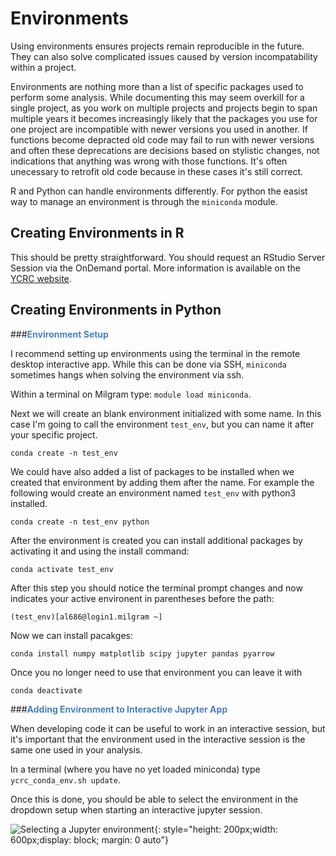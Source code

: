 # Environments

Using environments ensures projects remain reproducible in the future. They can also solve complicated issues caused by version incompatability within a project. 

Environments are nothing more than a list of specific packages used to perform some analysis. While documenting this may seem overkill for a single project, as you work on multiple projects and projects begin to span multiple years it becomes increasingly likely that the packages you use for one project are incompatible with newer versions you used in another. If functions become depracted old code may fail to run with newer versions and often these deprecations are decisions based on stylistic changes, not indications that anything was wrong with those functions. It's often unecessary to retrofit old code because in these cases it's still correct. 

R and Python can handle environments differently. For python the easist way to manage an environment is through the `miniconda` module. 

## Creating Environments in R

This should be pretty straightforward. You should request an RStudio Server Session via the OnDemand portal. More information is available on the [YCRC website](https://docs.ycrc.yale.edu/clusters-at-yale/guides/r/).

## Creating Environments in Python 

###<span style="color:#4781BE">**Environment Setup**</span>

I recommend setting up environments using the terminal in the remote desktop interactive app. While this can be done via SSH, `miniconda` sometimes hangs when solving the environment via ssh. 

Within a terminal on Milgram type: `module load miniconda`. 

Next we will create an blank environment initialized with some name. In this case I'm going to call the environment `test_env`, but you can name it after your specific project.

`conda create -n test_env` 

We could have also added a list of packages to be installed when we created that environment by adding them after the name. For example the following would create an environment named `test_env` with python3 installed. 

`conda create -n test_env python`

After the environment is created you can install additional packages by activating it and using the install command:

`conda activate test_env`

After this step you should notice the terminal prompt changes and now indicates your active environent in parentheses before the path:

```(test_env)[al686@login1.milgram ~]```

Now we can install pacakges:

```conda install numpy matplotlib scipy jupyter pandas pyarrow```

Once you no longer need to use that environment you can leave it with 

`conda deactivate`

###<span style="color:#4781BE">**Adding Environment to Interactive Jupyter App**</span>

When developing code it can be useful to work in an interactive session, but it's important that the environment used in the interactive session is the same one used in your analysis. 

In a terminal (where you have no yet loaded miniconda) type `ycrc_conda_env.sh update`.

Once this is done, you should be able to select the environment in the dropdown setup when starting an interactive jupyter session.

 ![Selecting a Jupyter environment](../images/jupyter_venv_update.png){: style="height: 200px;width: 600px;display: block; margin: 0 auto"}
